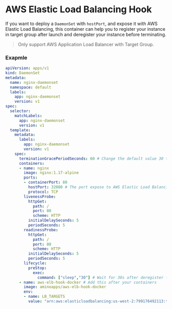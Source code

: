 # AWS Elastic Load Balancing Hook

If you want to deploy a `DaemonSet` with `hostPort`, and expose it with AWS Elastic Load Balancing, this container can help you to register your instance in target group after launch and deregister your instance before terminating.

> Only support AWS Application Load Balancer with Target Group.

### Exapmle

```yaml
apiVersion: apps/v1
kind: DaemonSet
metadata:
  name: nginx-daemonset
  namespace: default
  labels:
    app: nginx-daemonset
    version: v1
spec:
  selector:
    matchLabels:
      app: nginx-daemonset
      version: v1
  template:
    metadata:
      labels:
        app: nginx-daemonset
        version: v1
    spec:
      terminationGracePeriodSeconds: 60 # Change the default value 30 to 60
      containers:
      - name: nginx
        image: nginx:1.17-alpine
        ports:
        - containerPort: 80
          hostPort: 32080 # The port expose to AWS Elastic Load Balancing
          protocol: TCP
        livenessProbe:
          httpGet:
            path: /
            port: 80
            scheme: HTTP
          initialDelaySeconds: 5
          periodSeconds: 5
        readinessProbe:
          httpGet:
            path: /
            port: 80
            scheme: HTTP
          initialDelaySeconds: 5
          periodSeconds: 5
        lifecycle:
          preStop:
            exec:
              command: ["sleep","30"] # Wait for 30s after deregister from AWS Elastic Load Balancing
      - name: aws-elb-hook-docker # Add this after your containers
        image: aminoapps/aws-elb-hook-docker
        env:
        - name: LB_TARGETS
          value: "arn:aws:elasticloadbalancing:us-west-2:799176492113:targetgroup/k8s-nodes-nginx-ingress/b4e8913e6bf8c1d5|32080"
```
